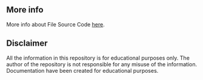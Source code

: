 ## More info
More info about File Source Code [here](https://www.visualgen.net).

## Disclaimer
All the information in this repository is for educational purposes only. The author of the repository is not responsible for any misuse of the information. Documentation have been created for educational purposes.
